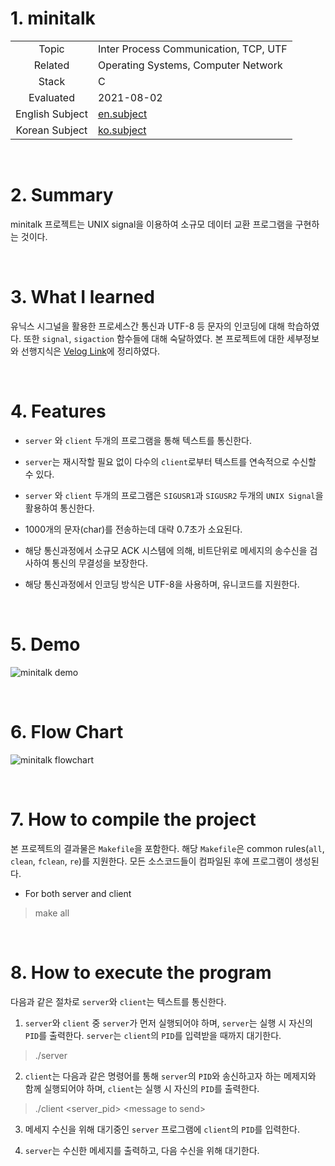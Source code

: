 # 1. minitalk

|   |   |
| :-: | - |
| Topic | Inter Process Communication, TCP, UTF |
| Related | Operating Systems, Computer Network |
| Stack | C |
| Evaluated | 2021-08-02 |
| English Subject | [en.subject](https://github.com/24siefil/42SEOUL-42cursus/blob/main/02-minitalk/subject.pdf) |
| Korean Subject | [ko.subject](https://github.com/24siefil/42SEOUL-42cursus/blob/main/02-minitalk/minitalk.md) |

<br/>

# 2. Summary
minitalk 프로젝트는 UNIX signal을 이용하여 소규모 데이터 교환 프로그램을 구현하는 것이다.

<br/>

# 3. What I learned

유닉스 시그널을 활용한 프로세스간 통신과 UTF-8 등 문자의 인코딩에 대해 학습하였다. 또한 `signal`, `sigaction` 함수들에 대해 숙달하였다. 본 프로젝트에 대한 세부정보와 선행지식은 [Velog Link](https://velog.io/@24siefil/minitalk-Inter-Process-Communication)에 정리하였다.

<br/>

# 4. Features

* `server` 와 `client` 두개의 프로그램을 통해 텍스트를 통신한다.

* `server`는 재시작할 필요 없이 다수의 `client`로부터 텍스트를 연속적으로 수신할 수 있다.

* `server` 와 `client` 두개의 프로그램은 `SIGUSR1`과 `SIGUSR2` 두개의 `UNIX Signal`을 활용하여 통신한다.

* 1000개의 문자(char)를 전송하는데 대략 0.7초가 소요된다.

* 해당 통신과정에서 소규모 ACK 시스템에 의해, 비트단위로 메세지의 송수신을 검사하여 통신의 무결성을 보장한다.

* 해당 통신과정에서 인코딩 방식은 UTF-8을 사용하며, 유니코드를 지원한다.

<br/>

# 5. Demo

![minitalk demo](https://user-images.githubusercontent.com/83692797/131014999-63b90ad0-6cb3-4553-8a90-8683a337447b.gif)

<br/>

# 6. Flow Chart

![minitalk flowchart](https://user-images.githubusercontent.com/83692797/128640437-a1e778b7-3381-4148-b38f-3ec9a8e92c86.png)

<br/>

# 7. How to compile the project
본 프로젝트의 결과물은 `Makefile`을 포함한다. 해당 `Makefile`은 common rules(`all`, `clean`, `fclean`, `re`)를 지원한다. 모든 소스코드들이 컴파일된 후에 프로그램이 생성된다.

* For both server and client
> make all

<br/>

# 8. How to execute the program

다음과 같은 절차로 `server`와 `client`는 텍스트를 통신한다.

1. `server`와 `client` 중 `server`가 먼저 실행되어야 하며, `server`는 실행 시 자신의 `PID`를 출력한다. `server`는 `client`의 `PID`를 입력받을 때까지 대기한다.

> ./server

2. `client`는 다음과 같은 명령어를 통해 `server`의 `PID`와 송신하고자 하는 메제지와 함께 실행되어야 하며, `client`는 실행 시 자신의 `PID`를 출력한다.

> ./client \<server_pid> \<message to send>

3. 메세지 수신을 위해 대기중인 `server` 프로그램에 `client`의 `PID`를 입력한다.

4. `server`는 수신한 메세지를 출력하고, 다음 수신을 위해 대기한다.

